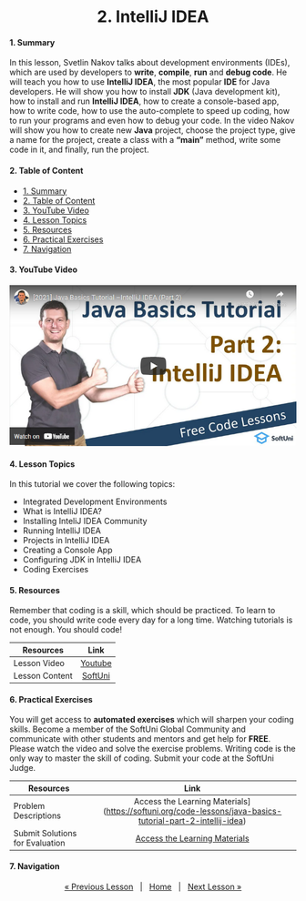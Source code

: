 <h1 align="center">2. IntelliJ IDEA</h1>

#### 1. Summary

In this lesson, Svetlin Nakov talks about development environments (IDEs), which are used by developers to **write**, **compile**, **run** and **debug code**. He will teach you how to use **IntelliJ IDEA**, the most popular **IDE** for Java developers. He will show you how to install **JDK** (Java development kit), how to install and run **IntelliJ IDEA**, how to create a console-based app, how to write code, how to use the auto-complete to speed up coding, how to run your programs and even how to debug your code. In the video Nakov will show you how to create new **Java** project, choose the project type, give a name for the project, create a class with a **“main”** method, write some code in it, and finally, run the project.

#### 2. Table of Content
* [1. Summary](#1-Summary)
* [2. Table of Content](#2-Table-of-Content)
* [3. YouTube Video](#3-YouTube-Video)
* [4. Lesson Topics](#4-Lesson-Topics)
* [5. Resources](#5-Resources)
* [6. Practical Exercises](#6-Practical-Exercises)
* [7. Navigation](#7-Navigation)

#### 3. YouTube Video
<p align="center">
<a href="https://youtu.be/3Hny8Mz2agQ">
    <img src="assets/embedded-videos/2.png" alt="YouTube Thumbnail">
 </a>
</p>

#### 4. Lesson Topics

In this tutorial we cover the following topics:
* Integrated Development Environments
* What is IntelliJ IDEA?
* Installing InteliJ IDEA Community
* Running IntelliJ IDEA
* Projects in IntelliJ IDEA
* Creating a Console App
* Configuring JDK in IntelliJ IDEA
* Coding Exercises

#### 5. Resources
<p>Remember that coding is a skill, which should be practiced. To learn to code, you should write code every day for a long time. Watching tutorials is not enough. You should code! </p>

| Resources | Link |
| -| :-: |
| Lesson Video | [Youtube](https://youtu.be/3Hny8Mz2agQ) |
| Lesson Content | [SoftUni ](https://softuni.org/code-lessons/java-basics-tutorial-part-2-intellij-idea) |

#### 6. Practical Exercises
You will get access to **automated exercises** which will sharpen your coding skills. Become a member of the SoftUni Global Community and communicate with other students and mentors and get help for **FREE**.
Please watch the video and solve the exercise problems. Writing code is the only way to master the skill of coding. Submit your code at the SoftUni Judge.

| Resources | Link |
| - | :-: |
|  Problem Descriptions | Access the Learning Materials](https://softuni.org/code-lessons/java-basics-tutorial-part-2-intellij-idea) |
| Submit Solutions for Evaluation | [Access the Learning Materials](https://softuni.org/code-lessons/java-basics-tutorial-part-2-intellij-idea) |

#### 7. Navigation

<p align="center">
    <a href="https://github.com/SoftUni/Free-Java-Certification-Course/blob/main/lessons/01-Getting-Started-with-Java.md">« Previous Lesson</a> &nbsp; | &nbsp; <a href="https://github.com/SoftUni/Free-Java-Certification-Course">Home</a> &nbsp; | &nbsp; <a href="https://github.com/SoftUni/Free-Java-Certification-Course/blob/main/lessons/03-Console-Based-Input-and-Output.md">Next Lesson »</a>
</p>
